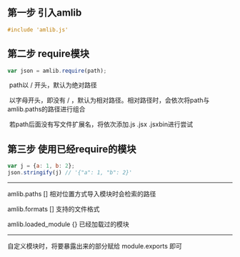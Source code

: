 ## 第一步	引入amlib

``` c
#include 'amlib.js' 
```

## 第二步	require模块

``` javascript
var json = amlib.require(path);

```

​	path以 / 开头，默认为绝对路径

​	以字母开头，即没有 / ，默认为相对路径。相对路径时，会依次将path与amlib.paths的路径进行组合

​	若path后面没有写文件扩展名，将依次添加.js  .jsx  .jsxbin进行尝试

## 第三步	使用已经require的模块

``` javascript
var j = {a: 1, b: 2};
json.stringify(j) // '{"a": 1, "b": 2}'
```

***

amlib.paths [] 相对位置方式导入模块时会检索的路径

amlib.formats [] 支持的文件格式

amlib.loaded_module {} 已经加载过的模块

***

自定义模块时，将要暴露出来的部分赋给 module.exports 即可

